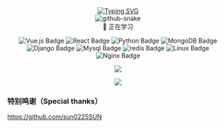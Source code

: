 <div align="center">
  
  <!-- dynamic typing effect 动态打字效果 -->
  <div align="center">
    <a href="https://blog.sunguoqi.com/">
      <img src="https://readme-typing-svg.demolab.com?font=Fira+Code&pause=1000&width=435&lines=print(%22Hello%2C%20Everone%22);天道运而无所积，故万物生!&center=true&size=27" alt="Typing SVG" />
    </a>
  </div>

<!-- Snake Code Contribution Map 贪吃蛇代码贡献图 -->
<picture>
  <source media="(prefers-color-scheme: dark)" srcset="https://cdn.jsdelivr.net/gh/sun0225SUN/sun0225SUN/profile-snake-contrib/github-contribution-grid-snake-dark.svg" />
  <source media="(prefers-color-scheme: light)" srcset="https://cdn.jsdelivr.net/gh/sun0225SUN/sun0225SUN/profile-snake-contrib/github-contribution-grid-snake.svg" />
  <img alt="github-snake" src="https://cdn.jsdelivr.net/gh/sun0225SUN/sun0225SUN/profile-snake-contrib/github-contribution-grid-snake-dark.svg" />
</picture>

</div>

<div align="center" >
💪 正在学习

![Vue.js Badge](https://img.shields.io/badge/Vue.js-4FC08D?logo=vuedotjs&logoColor=fff&style=flat)
![React Badge](https://img.shields.io/badge/React-61DAFB?logo=react&logoColor=000&style=flat)
![Python Badge](https://img.shields.io/badge/Python-3776AB?logo=python&logoColor=fff&style=flat)
![MongoDB Badge](https://img.shields.io/badge/Golang-47A248?logo=Go&logoColor=fff&style=flat)
![Django Badge](https://img.shields.io/badge/Django-092E20?logo=django&logoColor=fff&style=flat)
![Mysql Badge](https://img.shields.io/badge/Mysql-A8B9CC?logo=Mysql&logoColor=fff&style=flat)
![redis Badge](https://img.shields.io/badge/redis-00599C?logo=redis&logoColor=fff&style=flat)
![Linux Badge](https://img.shields.io/badge/Linux-FCC624?logo=linux&logoColor=000&style=flat)
![Nginx Badge](https://img.shields.io/badge/Nginx-FCC24?logo=Nginx&logoColor=456&style=flat)

<!-- programming tool icon 编程工具图标 -->
<img src="https://skillicons.dev/icons?i=vscode,c,cpp,python,vue,react,django,nginx,mysql,redis,golang,git" /><br>

<!-- just img 图片 -->
<img src="https://cdn.jsdelivr.net/gh/sun0225SUN/sun0225SUN/assets/images/icon.png" /></div>
<tr><td>

### 特别鸣谢（Special thanks）
https://github.com/sun0225SUN
</td></tr>
